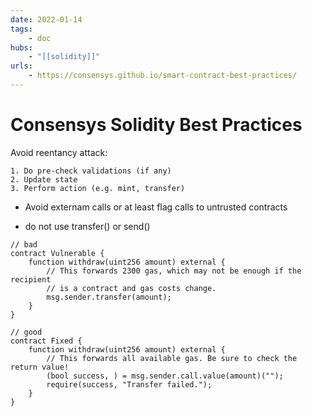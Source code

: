 ```yaml
---
date: 2022-01-14
tags:
    - doc
hubs:
    - "[[solidity]]"
urls:
    - https://consensys.github.io/smart-contract-best-practices/
---
```


# Consensys Solidity Best Practices

Avoid reentancy attack:

    1. Do pre-check validations (if any)
    2. Update state
    3. Perform action (e.g. mint, transfer)


- Avoid externam calls or at least flag calls to untrusted contracts

- do not use transfer() or send()

```
// bad
contract Vulnerable {
    function withdraw(uint256 amount) external {
        // This forwards 2300 gas, which may not be enough if the recipient
        // is a contract and gas costs change.
        msg.sender.transfer(amount);
    }
}

// good
contract Fixed {
    function withdraw(uint256 amount) external {
        // This forwards all available gas. Be sure to check the return value!
        (bool success, ) = msg.sender.call.value(amount)("");
        require(success, "Transfer failed.");
    }
}
```


